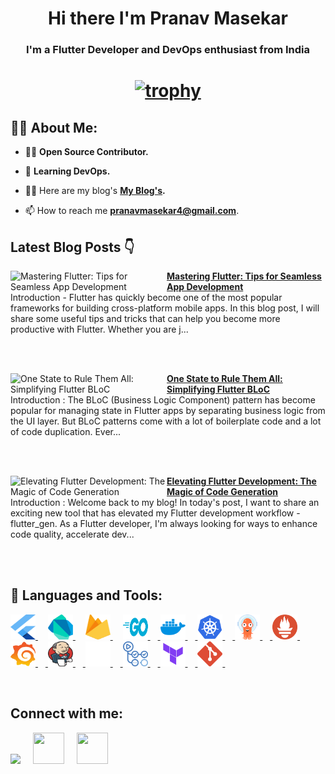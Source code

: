 <!-- <a href="#"><img width="100%" height="auto" src="https://i.imgur.com/iXuL1HG.png" height="175px"/></a> -->

<h1 align="center">Hi there I'm Pranav Masekar</h1>
<h3 align="center">I'm a Flutter Developer and DevOps enthusiast from India</h3>

<h1 align ="center">

 [![trophy](https://github-profile-trophy.vercel.app/?username=PranavMasekar&theme=onedark&column=-1)](https://github.com/ryo-ma/github-profile-trophy)
 
</h1>

## 🙋‍♂️ About Me:

- 👨‍💻  **Open Source Contributor.**

- 🌱 **Learning DevOps.**

- 👨‍💻 Here are my blog's **[My Blog's](https://sungod.hashnode.dev/).**

- 📫 How to reach me **pranavmasekar4@gmail.com**.

## Latest Blog Posts 👇
<!-- HASHNODE_BLOG:START -->
<p align="left">
<a href="https://sungod.hashnode.dev//flutter-tips" title="Mastering Flutter: Tips for Seamless App Development"><img src="https://cdn.hashnode.com/res/hashnode/image/upload/v1693718302256/4ff3630d-dd9a-4d42-8849-a382b4a2ca9f.png" alt="Mastering Flutter: Tips for Seamless App Development" width="250px" align="left" /></a>
<a href="https://sungod.hashnode.dev//flutter-tips" title="Mastering Flutter: Tips for Seamless App Development"><strong>Mastering Flutter: Tips for Seamless App Development</strong></a>
<br/> Introduction -
Flutter has quickly become one of the most popular frameworks for building cross-platform mobile apps. In this blog post, I will share some useful tips and tricks that can help you become more productive with Flutter. Whether you are j... </p> <br/> <br/>
<p align="left">
<a href="https://sungod.hashnode.dev//one-state-flutter-bloc" title="One State to Rule Them All: Simplifying Flutter BLoC"><img src="https://cdn.hashnode.com/res/hashnode/image/upload/v1693116848044/25effb70-1edd-42b7-8f85-5001d812f387.png" alt="One State to Rule Them All: Simplifying Flutter BLoC" width="250px" align="left" /></a>
<a href="https://sungod.hashnode.dev//one-state-flutter-bloc" title="One State to Rule Them All: Simplifying Flutter BLoC"><strong>One State to Rule Them All: Simplifying Flutter BLoC</strong></a>
<br/> Introduction :
The BLoC (Business Logic Component) pattern has become popular for managing state in Flutter apps by separating business logic from the UI layer. But BLoC patterns come with a lot of boilerplate code and a lot of code duplication. Ever... </p> <br/> <br/>
<p align="left">
<a href="https://sungod.hashnode.dev//flutter-gen" title="Elevating Flutter Development: The Magic of Code Generation"><img src="https://cdn.hashnode.com/res/hashnode/image/upload/v1692449190169/c42750bc-dfe8-46c3-8b4b-9f1daf1e8613.png" alt="Elevating Flutter Development: The Magic of Code Generation" width="250px" align="left" /></a>
<a href="https://sungod.hashnode.dev//flutter-gen" title="Elevating Flutter Development: The Magic of Code Generation"><strong>Elevating Flutter Development: The Magic of Code Generation</strong></a>
<br/> Introduction :
Welcome back to my blog! In today's post, I want to share an exciting new tool that has elevated my Flutter development workflow - flutter_gen. As a Flutter developer, I'm always looking for ways to enhance code quality, accelerate dev... </p> <br/> <br/>
<!-- HASHNODE_BLOG:END -->

## 🚀 Languages and Tools:

<p align="left"> 
    <a href="https://flutter.dev/" target="_blank"> <img src="images/flutter.svg" height="40" width = "40"/> </a>
     <img width="12" />
    <a href="https://dart.dev/" target="_blank"> <img src="images/dart.svg" height="40" width = "40"/> </a> 
    </a>  
     <img width="12" />
    <a href="https://firebase.google.com/" target="_blank"> <img src="images/firebase.svg" height="40" width = "40"/> </a> 
     <img width="12" /> 
    <a href="https://go.dev/" target="_blank"> <img src="images/golang.svg" height="40" width = "40"/>
     <img width="12" />
    <a href="https://hub.docker.com/u/pranav18vk" target="_blank"> <img src="images/docker.svg" height="40" width = "40"/>
     <img width="12" />
    <a href="https://kubernetes.io/" target="_blank"> <img src="images/kubernets.svg" height="40" width = "40"/>
     <img width="12" />
    <a href="https://argo-cd.readthedocs.io/en/stable/" target="_blank"> <img src="images/argocd.svg" height="40" width = "40"/>
     <img width="12" />
    <a href="https://prometheus.io/" target="_blank"> <img src="images/prometheus.svg" height="40" width = "40"/>
     <img width="12" />
    <a href="https://grafana.com/" target="_blank"> <img src="images/grafana.svg" height="40" width = "40"/>
     <img width="12" />
    <a href="https://www.jenkins.io/" target="_blank"> <img src="images/jenkins.svg" height="40" width = "40"/>
     <img width="12" />
    <a href="https://circleci.com/" target="_blank"> <img src="images/circleci.png" height="40" width = "40"/>
     <img width="12" />
    <a href="https://docs.github.com/en/actions/learn-github-actions/understanding-github-actions" target="_blank"> <img src="images/actions.png" height="40" width = "40"/>
     <img width="12" />
    <a href="https://www.terraform.io/" target="_blank"> <img src="images/terraform.svg" height="40" width = "40"/>
     <img width="12" />
    <a href="https://git-scm.com/" target="_blank"> <img src="images/git.svg" height="40" width = "40"/> </a>
     <img width="12" />
</p>

<br/>

## Connect with me:
<p align="left">

<a href = "https://www.linkedin.com/in/pranav-masekar-556534214/"><img src="https://img.icons8.com/fluent/48/000000/linkedin.png"/></a>
 <img width="12" />
<a href = "https://twitter.com/Pranav18vk"><img src="https://cdn.worldvectorlogo.com/logos/twitter-6.svg" height="50" width = "50"/></a>
 <img width="12" />
<a href = "https://sungod.hashnode.dev/"><img src="https://img.icons8.com/?size=512&id=HnB8zGOh5xgd&format=png" height="50" width = "50"/></a>
 <img width="12" />

</p>
